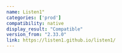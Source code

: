 ```yaml
---
name: Listen1"
categories: ['prod']
compatibility: native
display_result: "Compatible"
version_from: "2.33.0"
link: https://listen1.github.io/listen1/
---
```

